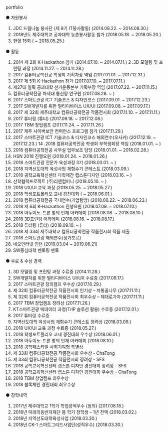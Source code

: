 portfolio

● 자원봉사

1. JDC 드림나눔 봉사단 (제 9기 IT봉사활동) (2014.08.22. ~ 2014.08.30.)
2. 2018년도 제주대학교 공과대학 농촌봉사활동 참가 (2018.05.18. ~ 2018.05.20.)
3. 헌혈 15회 ( ~ 2018.05.25.)

● 활동

1. 2014 제 2회 K-Hackathon 참가 (2014.07.10. ~ 2014.07.11.)
2 .3D 모델링 및 프린팅 과정 (2014.11.27. ~ 2014.11.28.)
3. 2017 컴퓨터공학전공 학생회 기획차장 역임 (2017.01.01. ~ 2017.12.31.)
4. 2017 제 5회 K-Hackathon 참가 (2017.07.10. ~ 2017.07.11.)
5. 제27대 일획 공과대학 선거운동본부 기획부장 역임 (2017.07.22. ~ 2017.11.15.)
6. 컴퓨터공학전공 차세대 통신망 연구원 (2017.08.28. ~ )
7. 2017 스마트관광 ICT 기술코스 & 디자인코스 (2017.09.01. ~ 2017.12.23.)
8. 2017 SW개발자를 위한 멀티디바이스 UX/UI (2017.09.08. ~ 2017.09.17.)
9. 2017 제 32회 제주대학교 컴퓨터공학전공 작품전시회 (2017.11.10. ~ 2017.11.11.)
10. 2017 튜터링 (튜티) (2017.09.18. ~ 2017.12.08.)
11. 2017 TBM 창업캠프 (2017.11.24. ~ 2017.11.26.)
12. 2017 제주 사이버보안 컨퍼런스 프로그램 참가 (2017.11.29.)
13. 2017 스마트관광 ICT 기술코스 & 디자인코스 해외연수(오사카) (2017.12.19. ~ 2017.12.23.)
14 .2018 컴퓨터공학전공 학생회 부학생회장 역임 (2018.01.01. ~ )
15. 2018 컴퓨터공학전공 사무실 업무보조 담당 (2018.01.01. ~ 2018.02.28.)
16. HSN 2018 진행요원 (2018.01.24. ~ 2018.01.26.)
17. 2018 스마트관광 전문가 육성과정 3기 (2018.03.01. ~ )
18. 2018 지역선도대학 육성사업 체험수기 콘테스트 (2018.03.09.)
19. 2018 공학교육혁신센터 다학제간 캡스톤디자인 (2018.03.16. ~ )
20. 산학협력프로젝트 (주)리앤컴퍼니 (2018.05.10. ~ )
21. 2018 UX/UI 교육 과정 (2018.05.25. ~ 2018.05.27.)
22. 2018 학생포트폴리오 교내 경진대회 ( ~ 2018.06.01.)
23. 2018 컴퓨터공학전공 국내연수(기업탐방) (2018.06.22. ~ 2018.06.23.)
24. 2018 제 6회 K-Hackathon 진행요원 (2018.07.09. ~ 2018.07.10.)
25. 2018 아두이노-드론 창의 인재 아카데미 (2018.08.08. ~ 2018.08.10.)
26. 2018 3D프린팅 아카데미 (2018.08.16. ~ 2018.08.17.)
27. 2018 튜터링 (튜터) (2018.09.10. ~ )
28. 2018 제 33회 제주대학교 컴퓨터공학전공 작품전시회 작품 제출
29. 2018 스마트관광 해외연수(싱가포르)
30. 네오인터넷 인턴 (2019.03.04 ~ 2019.06.21)
31. SW중심대학 멘토링 멘토

● 수료 & 수상 경력

1. 3D 모델링 및 프린팅 과정 수료증 (2014.11.28.)
2. SW개발자를 위한 멀티디바이스 UI/UX 수료증 (2017.09.17.)
3. 2017 스마트관광 창의캠프 우수상 (2017.10.29.)
4. 제 32회 컴퓨터공학전공 작품전시회 인기상 – 차통꿈나무 (2017.11.11.)
5. 제 32회 컴퓨터공학전공 작품전시회 최우수상 – 제대로가자 (2017.11.11.)
6. 2017 TBM 창업캠프 장려상 (2017.11.26.)
7. KT스마트관광 빅데이터 과정(TrIP 솔루션 활용) 수료증 (2017.12.01.)
8. 2017 튜터링 수료증
9. 지역선도대학 육성사업 체험수기 콘테스트 장려상 (2018.03.09.)
10. 2018 UX/UI 교육 과정 수료증 (2018.05.27.)
11. 2018 학생포트폴리오 교내 경진대회 우수상 (2018.06.01.)
12. 2018 아두이노-드론 창의 인재 아카데미 (2018.08.10.)
13. 2018 공학페스티벌 사회기여형 특별상
14. 제 33회 컴퓨터공학전공 작품전시회 우수상 - ChaTong
15. 제 33회 컴퓨터공학전공 작품전시회 장려상 - SFS
16. 2018 공학교육혁신센터 캡스톤 디자인 경진대회 장려상 - SFS
17. 2018 공학교육혁신센터 캡스톤 디자인 경진대회 우수상 - ChaTong
18. 2018 TBM 창업캠프 최우수상
19. 2018 블록체인 경진대회 최우수상

● 장학내역

1. 2017년 제주대학교 1학기 학업성적우수 (정의) (2017.08.18.)
2. 2018년 미래의동반자재단 봄 학기 장학생 – 1년 전액 (2018.03.02.)
3. 2018년 지역선도대학육성사업 (2018.03.30.)
4. 2018년 CK-1 스마트그리드사업단(성적우수) (2018.03.30.)
